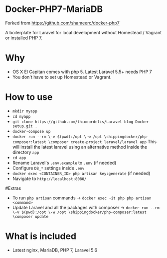 # Docker-PHP7-MariaDB

Forked from https://github.com/shameerc/docker-php7

A boilerplate for Laravel for local development without Homestead / Vagrant or installed PHP 7.

# Why
* OS X El Capitan comes with php 5. Latest Laravel 5.5+ needs PHP 7
* You don't have to set up Homestead or Vagrant.

# How to use
* `mkdir myapp`
* `cd myapp`
* `git clone https://github.com/thiodordelis/Laravel-blog-Docker-setup.git .`
* `docker-compose up`
* `docker run --rm \-v $(pwd):/opt \-w /opt \shippingdocker/php-composer:latest \composer create-project laravel/laravel app` This will install the latest laravel using an alternative method inside the directory `app`
* `cd app`
* Rename Laravel's `.env.example` to `.env` (if needed)
* Configure `DB_*` settings inside `.env`
* `docker exec <CONTAINER_ID> php artisan key:generate` (if needed)
* Navigate to `http://localhost:8080/`

#Extras
* To run `php artisan` commands -> `docker exec -it php php artisan <command>`
* Update Laravel and all the packages with composer -> `docker run --rm \-v $(pwd):/opt \-w /opt \shippingdocker/php-composer:latest \composer update`

# What is included
* Latest nginx, MariaDB, PHP 7, Laravel 5.6

